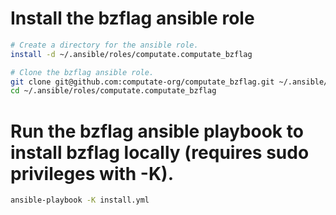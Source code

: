 
# Install the bzflag ansible role

```bash
# Create a directory for the ansible role. 
install -d ~/.ansible/roles/computate.computate_bzflag

# Clone the bzflag ansible role. 
git clone git@github.com:computate-org/computate_bzflag.git ~/.ansible/roles/computate.computate_bzflag
cd ~/.ansible/roles/computate.computate_bzflag
```

# Run the bzflag ansible playbook to install bzflag locally (requires sudo privileges with -K). 

```bash
ansible-playbook -K install.yml
```

